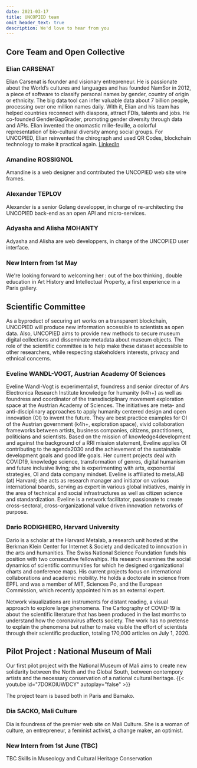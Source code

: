 ```yaml
---
date: 2021-03-17
title: UNCOPIED team
omit_header_text: true
description: We'd love to hear from you
---
```


## Core Team and Open Collective

### Elian CARSENAT
Elian Carsenat is founder and visionary entrepreneur. He is passionate about the World’s cultures and languages and has founded NamSor in 2012, a piece of software to classify personal names by gender, country of origin or ethnicity. The big data tool can infer valuable data about 7 billion people, processing over one million names daily. With it, Elian and his team has helped countries reconnect with diaspora, attract FDIs, talents and jobs.
He co-founded GenderGapGrader, promoting gender diversity through data and APIs. Elian invented the onomastic mille-feuille, a colorful representation of bio-cultural diversity among social groups.
For UNCOPIED, Elian reinvented the chirograph and used QR Codes, blockchain technology to make it practical again. 
[LinkedIn](https://www.linkedin.com/in/eliancarsenat/) 

### Amandine ROSSIGNOL
Amandine is a web designer and contributed the UNCOPIED web site wire frames. 

### Alexander TEPLOV
Alexander is a senior Golang developper, in charge of re-architecting the UNCOPIED back-end as an open API and micro-services. 

### Adyasha and Alisha MOHANTY
Adyasha and Alisha are web developpers, in charge of the UNCOPIED user interface. 

### New Intern from 1st May
We're looking forward to welcoming her : out of the box thinking, double education in Art History and Intellectual Property, a first experience in a Paris gallery.

## Scientific Committee
As a byproduct of securing art works on a transparent blockchain, UNCOPIED will produce new information accessible to scientists as open data. Also, UNCOPIED aims to provide new methods to secure museum digital collections and disseminate metadata about museum objects. The role of the scientific committee is to help make these dataset accessible to other researchers, while respecting stakeholders interests, privacy and ethnical concerns. 

### Eveline WANDL-VOGT, Austrian Academy Of Sciences
Eveline Wandl-Vogt is experimentalist, foundress and senior director of Ars Electronica Research Institute knowledge for humanity (k4h+) as well as foundress and coordinator of the transdisciplinary movement exploration space at the Austrian Academy of Sciences. The initiatives are meta- and anti-disciplinary approaches to apply humanity centered design and open innovation (OI) to invent the future. They are best practice examples for OI of the Austrian government (k4h+, exploration space), vivid collaboration frameworks between artists, business companies, citizens, practitioners, politicians and scientists.
Based on the mission of knowledge4development and against the background of a RRI mission statement, Eveline applies OI contributing to the agenda2030 and the achievement of the sustainable development goals and good life goals.
Her current projects deal with COVID19, knowledge science, transformation of genres, digital humanism and future inclusive living; she is experimenting with arts, exponential strategies, OI and data company mindset.
Eveline is affiliated to metaLAB (at) Harvard; she acts as research manager and initiator on various international boards, serving as expert in various global initiatives, mainly in the area of technical and social infrastructures as well as citizen science and standardization.
Eveline is a network facilitator, passionate to create cross-sectoral, cross-organizational value driven innovation networks of purpose.

### Dario RODIGHIERO, Harvard University
Dario is a scholar at the Harvard Metalab, a research unit hosted at the Berkman Klein Center for Internet & Society and dedicated to innovation in the arts and humanities. The Swiss National Science Foundation funds his position with two consecutive fellowships. His research examines the social dynamics of scientific communities for which he designed organizational charts and conference maps. His current projects focus on international collaborations and academic mobility. He holds a doctorate in science from EPFL and was a member of MIT, Sciences Po, and the European Commission, which recently appointed him as an external expert.

Network visualizations are instruments for distant reading, a visual approach to explore large phenomena. The Cartography of COVID-19 is about the scientific literature that has been produced in the last months to understand how the coronavirus affects society. The work has no pretense to explain the phenomena but rather to make visible the effort of scientists through their scientific production, totaling 170,000 articles on July 1, 2020.

## Pilot Project : National Museum of Mali

Our first pilot project with the National Museum of Mali aims to create new solidarity between the North and the Global South, between contempory artists and the necessary conservation of a national cultural heritage. 
{{< youtube id="7DOKOlUWDCY" autoplay="false" >}}

The project team is based both in Paris and Bamako. 

### Dia SACKO, Mali Culture
Dia is foundress of the premier web site on Mali Culture. She is a woman of culture, an entrepreneur, a feminist activist, a change maker, an optimist.  

### New Intern from 1st June (TBC)
TBC Skills in Museology and Cultural Heritage Conservation

